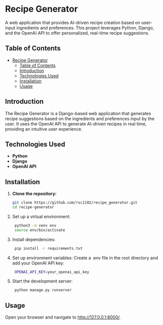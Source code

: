 # Recipe Generator

A web application that provides AI-driven recipe creation based on user-input ingredients and preferences. This project leverages Python, Django, and the OpenAI API to offer personalized, real-time recipe suggestions.

## Table of Contents
- [Recipe Generator](#recipe-generator)
  - [Table of Contents](#table-of-contents)
  - [Introduction](#introduction)
  - [Technologies Used](#technologies-used)
  - [Installation](#installation)
  - [Usage](#usage)

## Introduction

The Recipe Generator is a Django-based web application that generates recipe suggestions based on the ingredients and preferences input by the user. It uses the OpenAI API to generate AI-driven recipes in real time, providing an intuitive user experience.

## Technologies Used

- **Python**
- **Django**
- **OpenAI API**

## Installation

1. **Clone the repository:**
   ```bash
   git clone https://github.com/rsc1102/recipe_generator.git
   cd recipe-generator
   ```
2. Set up a virtual environment:
   ```bash
    python3 -m venv env
    source env/bin/activate
   ```
3. Install dependencies:
   ```bash
    pip install -r requirements.txt
   ```
4. Set up environment variables: Create a .env file in the root directory and add your OpenAI API key:
   ```bash
    OPENAI_API_KEY=your_openai_api_key
   ```
5. Start the development server:
   ```bash
    python manage.py runserver
   ```

## Usage

Open your browser and navigate to http://127.0.0.1:8000/.